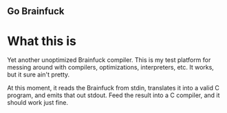 Go Brainfuck
------------

# What this is

Yet another unoptimized Brainfuck compiler. This is my test platform for
messing around with compilers, optimizations, interpreters, etc. It works, but
it sure ain't pretty.

At this moment, it reads the Brainfuck from stdin, translates it into a valid C program, and emits that out stdout. Feed the result into a C compiler, and it should work just fine.

